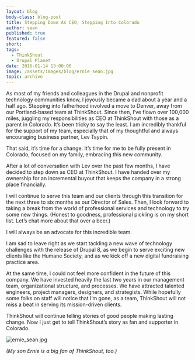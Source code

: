 ```yaml
---
layout: blog
body-class: blog-post
title: Stepping Down As CEO, Stepping Into Colorado
author: sean
published: true
featured: false
short: 
tags:
  - ThinkShout
  - Drupal Planet
date: 2016-01-14 13:00:00
image: /assets/images/blog/ernie_sean.jpg
topic: archive
---
```


As most of my friends and colleagues in the Drupal and nonprofit technology communities know, I joyously became a dad about a year and a half ago. Stepping into fatherhood involved a move to Denver, away from our Portland-based team at ThinkShout. Since then, I’ve flown over 100,000 miles, juggling my responsibilities as CEO at ThinkShout with those as a parent in Colorado. It’s been tricky to say the least. I am incredibly thankful for the support of my team, especially that of my thoughtful and always encouraging business partner, Lev Tsypin.

That said, it’s time for a change. It’s time for me to be fully present in Colorado, focused on my family, embracing this new community.

After a lot of conversation with Lev over the past few months, I have decided to step down as CEO at ThinkShout. I have handed over my ownership for an incremental buyout that keeps the company in a strong place financially.

I will continue to serve this team and our clients through this transition for the next three to six months as our Director of Sales. Then, I look forward to taking a break from the world of professional services and technology to try some new things. (Honest to goodness, professional pickling is on my short list. Let’s chat more about that over a beer.)

I will always be an advocate for this incredible team.

I am sad to leave right as we start tackling a new wave of technology challenges with the release of Drupal 8, as we begin to serve exciting new clients like the Humane Society, and as we kick off a new digital fundraising practice area.

At the same time, I could not feel more confident in the future of this company. We have invested heavily the last two years in our management team, organizational structure, and processes. We have attracted talented engineers, project managers, designers, and strategists. While hopefully some folks on staff will notice that I’m gone, as a team, ThinkShout will not miss a beat in serving its mission-driven clients.

ThinkShout will continue telling stories of good people making lasting change. Now I just get to tell ThinkShout’s story as fan and supporter in Colorado.

![ernie_sean.jpg](/assets/images/blog/ernie_sean.jpg)

_(My son Ernie is a big fan of ThinkShout, too.)_

